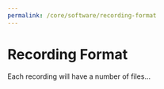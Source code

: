 ```yaml
---
permalink: /core/software/recording-format
---
```


# Recording Format

Each recording will have a number of files...